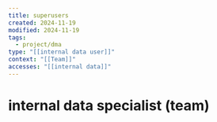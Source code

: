 ```yaml
---
title: superusers
created: 2024-11-19
modified: 2024-11-19
tags:
  - project/dma
type: "[[internal data user]]"
context: "[[Team]]"
accesses: "[[internal data]]"
---
```

# internal data specialist (team)
